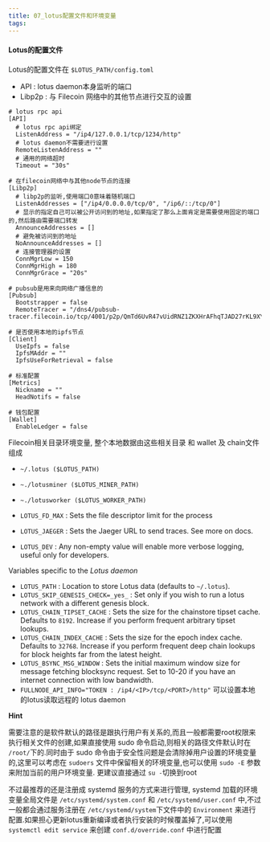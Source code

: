 ```yaml
---
title: 07_lotus配置文件和环境变量
tags: 
---
```


#### Lotus的配置文件

Lotus的配置文件在 `$LOTUS_PATH/config.toml` 

- API : lotus daemon本身监听的端口
- Libp2p : 与 Filecoin 网络中的其他节点进行交互的设置

```
# lotus rpc api
[API]
  # lotus rpc api绑定
  ListenAddress = "/ip4/127.0.0.1/tcp/1234/http"
  # lotus daemon不需要进行设置
  RemoteListenAddress = ""
  # 通用的网络超时
  Timeout = "30s"

# 在filecoin网络中与其他node节点的连接
[Libp2p]
  # libp2p的监听,使用端口0意味着随机端口
  ListenAddresses = ["/ip4/0.0.0.0/tcp/0", "/ip6/::/tcp/0"]
  # 显示的指定自己可以被公开访问到的地址,如果指定了那么上面肯定是需要使用固定的端口的,然后路由需要端口转发
  AnnounceAddresses = []
  # 避免被访问到的地址
  NoAnnounceAddresses = []
  # 连接管理器的设置
  ConnMgrLow = 150
  ConnMgrHigh = 180
  ConnMgrGrace = "20s"

# pubsub是用来向网络广播信息的
[Pubsub]
  Bootstrapper = false
  RemoteTracer = "/dns4/pubsub-tracer.filecoin.io/tcp/4001/p2p/QmTd6UvR47vUidRNZ1ZKXHrAFhqTJAD27rKL9XYghEKgKX"

# 是否使用本地的ipfs节点
[Client]
  UseIpfs = false
  IpfsMAddr = ""
  IpfsUseForRetrieval = false

# 标准配置
[Metrics]
  Nickname = ""
  HeadNotifs = false

# 钱包配置
[Wallet]
  EnableLedger = false
```









Filecoin相关目录环境变量, 整个本地数据由这些相关目录 和 wallet 及 chain文件组成

* `~/.lotus ($LOTUS_PATH)`
* `~./lotusminer ($LOTUS_MINER_PATH)`
* `~./lotusworker ($LOTUS_WORKER_PATH)`

* `LOTUS_FD_MAX` : Sets the file descriptor limit for the process
* `LOTUS_JAEGER` : Sets the Jaeger URL to send traces. See more on docs.
* `LOTUS_DEV` : Any non-empty value will enable more verbose logging, useful only for developers.

Variables specific to the _Lotus daemon_ 

* `LOTUS_PATH` : Location to store Lotus data (defaults to `~/.lotus`).
* `LOTUS_SKIP_GENESIS_CHECK=_yes_` : Set only if you wish to run a lotus network with a different genesis block.
* `LOTUS_CHAIN_TIPSET_CACHE` : Sets the size for the chainstore tipset cache. Defaults to `8192`. Increase if you perform frequent arbitrary tipset lookups.
* `LOTUS_CHAIN_INDEX_CACHE` : Sets the size for the epoch index cache. Defaults to `32768`. Increase if you perform frequent deep chain lookups for block heights far from the latest height.
* `LOTUS_BSYNC_MSG_WINDOW` : Sets the initial maximum window size for message fetching blocksync request. Set to 10-20 if you have an internet connection with low bandwidth.
* `FULLNODE_API_INFO="TOKEN : /ip4/<IP>/tcp/<PORT>/http"` 可以设置本地的lotus读取远程的 lotus daemon

**Hint**

需要注意的是软件默认的路径是跟执行用户有关系的,而且一般都需要root权限来执行相关文件的创建,如果直接使用 sudo 命令启动,则相关的路径文件默认时在 `/root/`下的.同时由于 sudo 命令由于安全性问题是会清除掉用户设置的环境变量的,这里可以考虑在 `sudoers` 文件中保留相关的环境变量,也可以使用 `sudo -E` 参数来附加当前的用户环境变量. 更建议直接通过 `su -`切换到root

不过最推荐的还是注册成 systemd 服务的方式来进行管理, systemd 加载的环境变量全局文件是 `/etc/systemd/system.conf` 和 `/etc/systemd/user.conf` 中,不过一般都会通过服务注册在 `/etc/systemd/system`下文件中的 `Environment` 来进行配置.如果担心更新lotus重新编译或者执行安装的时候覆盖掉了,可以使用 `systemctl edit service` 来创建 `conf.d/override.conf` 中进行配置